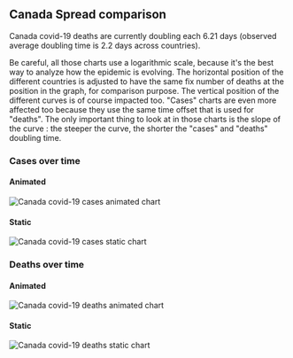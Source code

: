 ## Canada Spread comparison 

Canada covid-19 deaths are currently doubling each 6.21 days (observed average doubling time is 2.2 days across countries).



Be careful, all those charts use a logarithmic scale, because it's the best way to analyze how the epidemic is evolving. 
The horizontal position of the different countries is adjusted to have the same fix number of deaths at the position in the graph, for comparison purpose.
The vertical position of the different curves is of course impacted too.
"Cases" charts are even more affected too because they use the same time offset that is used for "deaths".
The only important thing to look at in those charts is the slope of the curve : the steeper the curve, the shorter the "cases" and "deaths" doubling time.


 
### Cases over time
 
#### Animated
![Canada covid-19 cases animated chart](https://raw.githubusercontent.com/madlag/coronavirus_study/master/notebooks/graphs/2020-03-20/countries/Canada/2020-03-20_Canada_deaths.gif "Canada covid-19 cases animated chart")   
 
#### Static
![Canada covid-19 cases static chart](https://raw.githubusercontent.com/madlag/coronavirus_study/master/notebooks/graphs/2020-03-20/countries/Canada/2020-03-20_Canada_deaths.png "Canada covid-19 cases static chart")   

 
### Deaths over time
 
#### Animated
![Canada covid-19 deaths animated chart](https://raw.githubusercontent.com/madlag/coronavirus_study/master/notebooks/graphs/2020-03-20/countries/Canada/2020-03-20_Canada_deaths.gif "Canada covid-19 deaths animated chart")   
 
#### Static
![Canada covid-19 deaths static chart](https://raw.githubusercontent.com/madlag/coronavirus_study/master/notebooks/graphs/2020-03-20/countries/Canada/2020-03-20_Canada_deaths.png "Canada covid-19 deaths static chart")   

